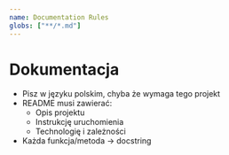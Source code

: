 ```yaml
---
name: Documentation Rules
globs: ["**/*.md"]
---
```


# Dokumentacja

- Pisz w języku polskim, chyba że wymaga tego projekt
- README musi zawierać:
  - Opis projektu
  - Instrukcję uruchomienia
  - Technologię i zależności
- Każda funkcja/metoda → docstring
